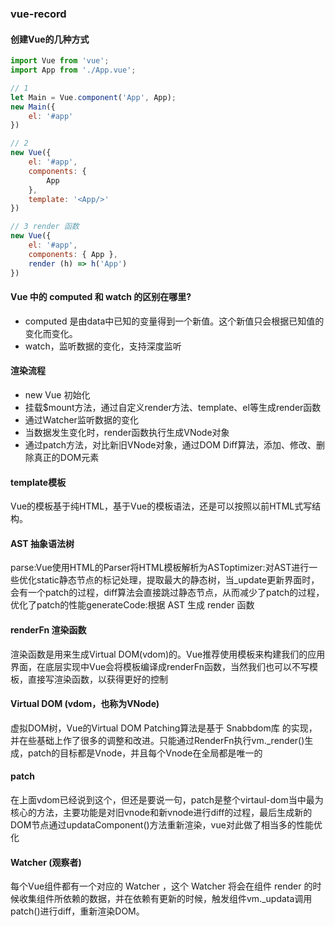 ### vue-record

#### 创建Vue的几种方式

```js
import Vue from 'vue';
import App from './App.vue';

// 1
let Main = Vue.component('App', App);
new Main({
    el: '#app'
})

// 2 
new Vue({
    el: '#app',
    components: {
        App
    },
    template: '<App/>'
})

// 3 render 函数
new Vue({
    el: '#app',
    components: { App },
    render (h) => h('App')
})
```

#### Vue 中的 computed 和 watch 的区别在哪里?

   * computed 是由data中已知的变量得到一个新值。这个新值只会根据已知值的变化而变化。
   * watch，监听数据的变化，支持深度监听
#### 渲染流程

   * new Vue 初始化
   * 挂载$mount方法，通过自定义render方法、template、el等生成render函数
   * 通过Watcher监听数据的变化
   * 当数据发生变化时，render函数执行生成VNode对象
   * 通过patch方法，对比新旧VNode对象，通过DOM Diff算法，添加、修改、删除真正的DOM元素
   
#### template模板

Vue的模板基于纯HTML，基于Vue的模板语法，还是可以按照以前HTML式写结构。

#### AST 抽象语法树

   parse:Vue使用HTML的Parser将HTML模板解析为ASToptimizer:对AST进行一些优化static静态节点的标记处理，提取最大的静态树，当_update更新界面时，会有一个patch的过程，diff算法会直接跳过静态节点，从而减少了patch的过程，优化了patch的性能generateCode:根据 AST 生成 render 函数

#### renderFn 渲染函数 

渲染函数是用来生成Virtual DOM(vdom)的。Vue推荐使用模板来构建我们的应用界面，在底层实现中Vue会将模板编译成renderFn函数，当然我们也可以不写模板，直接写渲染函数，以获得更好的控制

#### Virtual DOM (vdom，也称为VNode)

虚拟DOM树，Vue的Virtual DOM Patching算法是基于 Snabbdom库 的实现，并在些基础上作了很多的调整和改进。只能通过RenderFn执行vm._render()生成，patch的目标都是Vnode，并且每个Vnode在全局都是唯一的

#### patch

在上面vdom已经说到这个，但还是要说一句，patch是整个virtaul-dom当中最为核心的方法，主要功能是对旧vnode和新vnode进行diff的过程，最后生成新的DOM节点通过updataComponent()方法重新渲染，vue对此做了相当多的性能优化

#### Watcher (观察者)

每个Vue组件都有一个对应的 Watcher ，这个 Watcher 将会在组件 render 的时候收集组件所依赖的数据，并在依赖有更新的时候，触发组件vm._updata调用patch()进行diff，重新渲染DOM。


